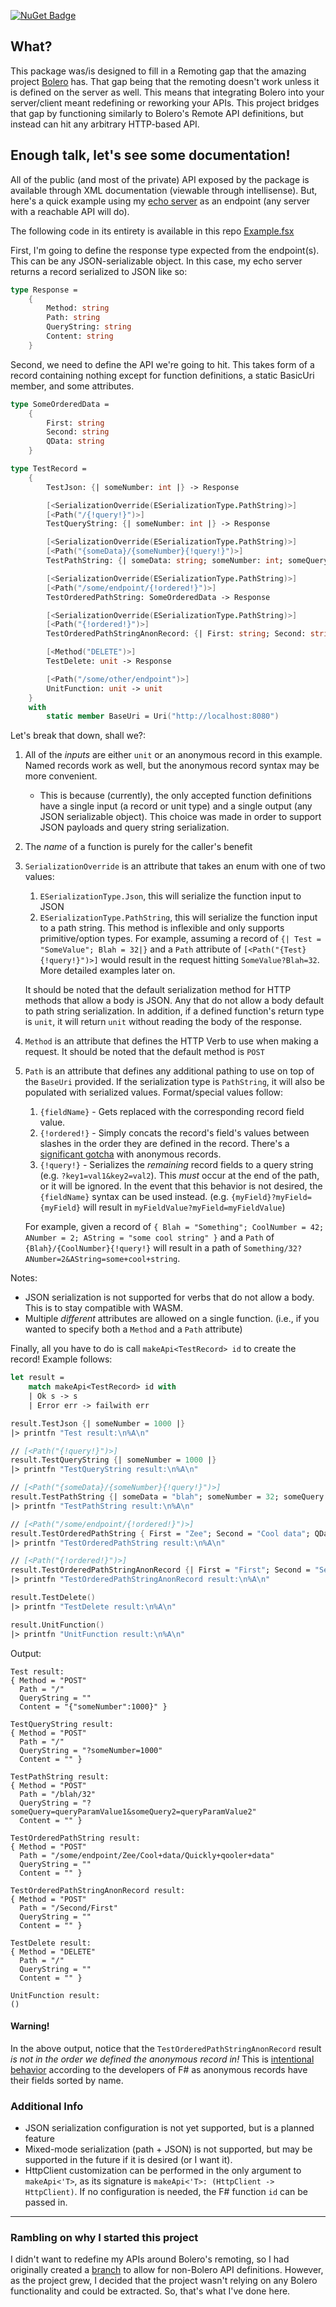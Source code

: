 [![NuGet Badge](https://buildstats.info/nuget/FsEasyHttp)](https://www.nuget.org/packages/FsEasyHttp/)

## What?
This package was/is designed to fill in a Remoting gap that the amazing project [Bolero](github.com/fsbolero/Bolero) has. That gap being that the remoting doesn't work unless it is defined on the server as well. This means that integrating Bolero into your server/client meant redefining or reworking your APIs. This project bridges that gap by functioning similarly to Bolero's Remote API definitions, but instead can hit any arbitrary HTTP-based API.

## Enough talk, let's see some documentation!
All of the public (and most of the private) API exposed by the package is available through XML documentation (viewable through intellisense). But, here's a quick example using my [echo server](https://github.com/ChernayaKoshka/EchoServer) as an endpoint (any server with a reachable API will do).

The following code in its entirety is available in this repo [Example.fsx](./Example.fsx)

First, I'm going to define the response type expected from the endpoint(s). This can be any JSON-serializable object. In this case, my echo server returns a record serialized to JSON like so:
```fs
type Response =
    {
        Method: string
        Path: string
        QueryString: string
        Content: string
    }
```

Second, we need to define the API we're going to hit. This takes form of a record containing nothing except for function definitions, a static BasicUri member, and some attributes.
```fs
type SomeOrderedData =
    {
        First: string
        Second: string
        QData: string
    }

type TestRecord =
    {
        TestJson: {| someNumber: int |} -> Response

        [<SerializationOverride(ESerializationType.PathString)>]
        [<Path("/{!query!}")>]
        TestQueryString: {| someNumber: int |} -> Response

        [<SerializationOverride(ESerializationType.PathString)>]
        [<Path("{someData}/{someNumber}{!query!}")>]
        TestPathString: {| someData: string; someNumber: int; someQuery: string; someQuery2: string |} -> Response

        [<SerializationOverride(ESerializationType.PathString)>]
        [<Path("/some/endpoint/{!ordered!}")>]
        TestOrderedPathString: SomeOrderedData -> Response

        [<SerializationOverride(ESerializationType.PathString)>]
        [<Path("{!ordered!}")>]
        TestOrderedPathStringAnonRecord: {| First: string; Second: string |} -> Response

        [<Method("DELETE")>]
        TestDelete: unit -> Response

        [<Path("/some/other/endpoint")>]
        UnitFunction: unit -> unit
    }
    with
        static member BaseUri = Uri("http://localhost:8080")
```

Let's break that down, shall we?:

1. All of the _inputs_ are either `unit` or an anonymous record in this example. Named records work as well, but the anonymous record syntax may be more convenient.
   * This is because (currently), the only accepted function definitions have a single input (a record or unit type) and a single output (any JSON serializable object). This choice was made in order to support JSON payloads and query string serialization.
2. The _name_ of a function is purely for the caller's benefit
3. `SerializationOverride` is an attribute that takes an enum with one of two values:
   1. `ESerializationType.Json`, this will serialize the function input to JSON
   2. `ESerializationType.PathString`, this will serialize the function input to a path string. This method is inflexible and only supports primitive/option types. For example, assuming a record of `{| Test = "SomeValue"; Blah = 32|}` and a `Path` attribute of `[<Path("{Test}{!query!}")>]` would result in the request hitting `SomeValue?Blah=32`. More detailed examples later on.

   It should be noted that the default serialization method for HTTP methods that allow a body is JSON. Any that do not allow a body default to path string serialization.
   In addition, if a defined function's return type is `unit`, it will return `unit` without reading the body of the response.
4. `Method` is an attribute that defines the HTTP Verb to use when making a request. It should be noted that the default method is `POST`
5. `Path` is an attribute that defines any additional pathing to use on top of the `BaseUri` provided. If the serialization type is `PathString`, it will also be populated with serialized values. Format/special values follow:
   1. `{fieldName}` - Gets replaced with the corresponding record field value.
   2. `{!ordered!}` - Simply concats the record's field's values between slashes in the order they are defined in the record. There's a [significant gotcha](#warning) with anonymous records.
   3. `{!query!}` - Serializes the _remaining_ record fields to a query string (e.g. `?key1=val1&key2=val2`). This _must_ occur at the end of the path, or it will be ignored. In the event that this behavior is not desired, the `{fieldName}` syntax can be used instead. (e.g. `{myField}?myField={myField}` will result in `myFieldValue?myField=myFieldValue`)

   For example, given a record of `{ Blah = "Something"; CoolNumber = 42; ANumber = 2; AString = "some cool string" }` and a `Path` of `{Blah}/{CoolNumber}{!query!}` will result in a path of `Something/32?ANumber=2&AString=some+cool+string`.

Notes:
* JSON serialization is not supported for verbs that do not allow a body. This is to stay compatible with WASM.
* Multiple _different_ attributes are allowed on a single function. (i.e., if you wanted to specify both a `Method` and a `Path` attribute)

Finally, all you have to do is call `makeApi<TestRecord> id` to create the record! Example follows:

```fs
let result =
    match makeApi<TestRecord> id with
    | Ok s -> s
    | Error err -> failwith err

result.TestJson {| someNumber = 1000 |}
|> printfn "Test result:\n%A\n"

// [<Path("{!query!}")>]
result.TestQueryString {| someNumber = 1000 |}
|> printfn "TestQueryString result:\n%A\n"

// [<Path("{someData}/{someNumber}{!query!}")>]
result.TestPathString {| someData = "blah"; someNumber = 32; someQuery = "queryParamValue1"; someQuery2 = "queryParamValue2" |}
|> printfn "TestPathString result:\n%A\n"

// [<Path("/some/endpoint/{!ordered!}")>]
result.TestOrderedPathString { First = "Zee"; Second = "Cool data"; QData = "Quickly qooler data" }
|> printfn "TestOrderedPathString result:\n%A\n"

// [<Path("{!ordered!}")>]
result.TestOrderedPathStringAnonRecord {| First = "First"; Second = "Second" |}
|> printfn "TestOrderedPathStringAnonRecord result:\n%A\n"

result.TestDelete()
|> printfn "TestDelete result:\n%A\n"

result.UnitFunction()
|> printfn "UnitFunction result:\n%A\n"
```

Output:
```
Test result:
{ Method = "POST"
  Path = "/"
  QueryString = ""
  Content = "{"someNumber":1000}" }

TestQueryString result:
{ Method = "POST"
  Path = "/"
  QueryString = "?someNumber=1000"
  Content = "" }

TestPathString result:
{ Method = "POST"
  Path = "/blah/32"
  QueryString = "?someQuery=queryParamValue1&someQuery2=queryParamValue2"
  Content = "" }

TestOrderedPathString result:
{ Method = "POST"
  Path = "/some/endpoint/Zee/Cool+data/Quickly+qooler+data"
  QueryString = ""
  Content = "" }

TestOrderedPathStringAnonRecord result:
{ Method = "POST"
  Path = "/Second/First"
  QueryString = ""
  Content = "" }

TestDelete result:
{ Method = "DELETE"
  Path = "/"
  QueryString = ""
  Content = "" }

UnitFunction result:
()
```

#### **Warning!**
In the above output, notice that the `TestOrderedPathStringAnonRecord` result _is not in the order we defined the anonymous record in!_ This is [intentional behavior](https://github.com/dotnet/fsharp/issues/6422#issuecomment-479504357) according to the developers of F# as anonymous records have their fields sorted by name.

### Additional Info
* JSON serialization configuration is not yet supported, but is a planned feature
* Mixed-mode serialization (path + JSON) is not supported, but may be supported in the future if it is desired (or I want it).
* HttpClient customization can be performed in the only argument to `makeApi<'T>`, as its signature is `makeApi<'T>: (HttpClient -> HttpClient)`. If no configuration is needed, the F# function `id` can be passed in.

---

### Rambling on why I started this project
I didn't want to redefine my APIs around Bolero's remoting, so I had originally created a [branch](https://github.com/fsbolero/Bolero/compare/master...ChernayaKoshka:RemotingQueryStringSerializer) to allow for non-Bolero API definitions. However, as the project grew, I decided that the project wasn't relying on any Bolero functionality and could be extracted. So, that's what I've done here.